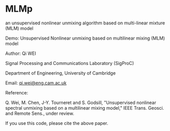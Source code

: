 # MLMp
an unsupervised nonlinear unmixing algorithm based on multi-linear mixture (MLM) model

Demo: Unsupervised Nonlinear unmixing based on multilinear mixing (MLM) model

Author: Qi WEI

Signal Processing and Communications Laboratory (SigProC)

Department of Engineering, University of Cambridge

Email: qi.wei@eng.cam.ac.uk

Reference:

Q. Wei, M. Chen, J-Y. Tourneret and S. Godsill, "Unsupervised nonlinear spectral 
unmixing based on a multilinear mixing model," IEEE Trans. Geosci. and Remote Sens.,
under review.

If you use this code, please cite the above paper.
